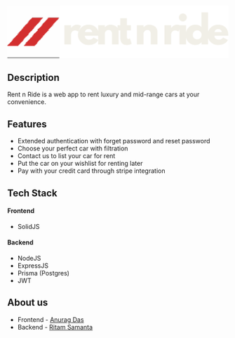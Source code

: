 <div align="center">

<img src ="frontend/rentnridewhite.png" width=full height=full>

</div>

## Description
Rent n Ride is a web app to rent luxury and mid-range cars at your convenience.


## Features
- Extended authentication with forget password and reset password
- Choose your perfect car with filtration
- Contact us to list your car for rent
- Put the car on your wishlist for renting later
- Pay with your credit card through stripe integration

## Tech Stack
#### Frontend
- SolidJS

#### Backend
- NodeJS
- ExpressJS
- Prisma (Postgres)
- JWT

## About us
- Frontend - [Anurag Das](https://github.com/wrritam)
- Backend - [Ritam Samanta](https://github.com/oeuvars)

